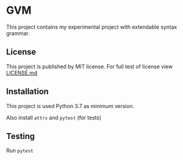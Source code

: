 GVM
===

This project contains my experimental project with extendable 
syntax grammar.

License
-------

This project is published by MIT license. For full test of license view [LICENSE.md](LICENSE.md)

Installation
------------

This project is used Python 3.7 as minimum version.

Also install `attrs` and `pytest` (for tests)

Testing
-------

Run `pytest` 
